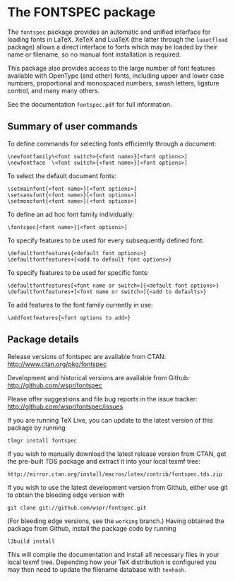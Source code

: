 The FONTSPEC package
====================

The `fontspec` package provides an automatic and unified interface for loading
fonts in LaTeX. XeTeX and LuaTeX (the latter through the `luaotfload` package)
allows a direct interface to fonts which may be loaded by their name or filename,
so no manual font installation is required.

This package also provides access to the large number of font features
available with OpenType (and other) fonts, including upper and lower case numbers,
proportional and monospaced numbers, swash letters, ligature control, and many
many others.

See the documentation `fontspec.pdf` for full information.


Summary of user commands
------------------------

To define commands for selecting fonts efficiently through a document:

    \newfontfamily\<font switch>{<font name>}[<font options>]
    \newfontface  \<font switch>{<font name>}[<font options>]

To select the default document fonts:

    \setmainfont{<font name>}[<font options>]
    \setsansfont{<font name>}[<font options>]
    \setmonofont{<font name>}[<font options>]

To define an ad hoc font family individually:

    \fontspec{<font name>}[<font options>]

To specify features to be used for every subsequently defined font:

    \defaultfontfeatures{<default font options>}
    \defaultfontfeatures+{<add to default font options>}

To specify features to be used for specific fonts:

    \defaultfontfeatures[<font name or switch>]{<default font options>}
    \defaultfontfeatures+[<font name or switch>]{<add to defaults>}

To add features to the font family currently in use:

    \addfontfeatures{<font options to add>}


Package details
---------------

Release versions of fontspec are available from CTAN:
  <http://www.ctan.org/pkg/fontspec>

Development and historical versions are available from Github:
  <http://github.com/wspr/fontspec>

Please offer suggestions and file bug reports in the issue tracker:
  <http://github.com/wspr/fontspec/issues>

If you are running TeX Live, you can update to the latest version of this package by running

    tlmgr install fontspec

If you wish to manually download the latest release version from CTAN, get the pre-built TDS package and extract it into your local texmf tree:

    http://mirror.ctan.org/install/macros/latex/contrib/fontspec.tds.zip

If you wish to use the latest development version from Github, either use git to obtain the bleeding edge version with

    git clone git://github.com/wspr/fontspec.git

(For bleeding edge versions, see the `working` branch.)
Having obtained the package from Github, install the package code by running

    l3build install

This will compile the documentation and install all necessary files in your
local texmf tree. Depending how your TeX distribution is configured
you may then need to update the filename database with `texhash`.
